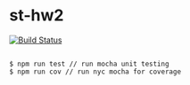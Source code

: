 # st-hw2

[![Build Status](https://travis-ci.org/realdennis/st-hw2.svg?branch=master)](https://travis-ci.org/realdennis/st-hw2)

```

$ npm run test // run mocha unit testing
$ npm run cov // run nyc mocha for coverage

```
